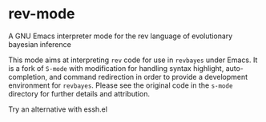 # rev-mode
A GNU Emacs interpreter mode for the rev language of evolutionary bayesian inference

This mode aims at interpreting `rev` code for use in `revbayes` under Emacs. It is a fork of `S-mode` with modification for handling syntax highlight, auto-completion, and command redirection in order to provide a development environment for `revbayes`. Please see the original code in the `s-mode` directory for further details and attribution.

Try an alternative with essh.el
